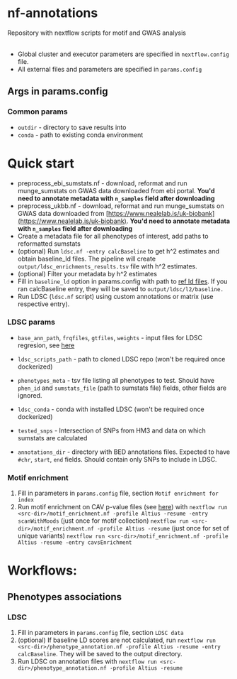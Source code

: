 # nf-annotations
Repository with nextflow scripts for motif and GWAS analysis<br><br>
- Global cluster and executor parameters are specified in ```nextflow.config``` file.
- All external files and parameters are specified in ```params.config```
## Args in params.config
### Common params
- `outdir` - directory to save results into
- `conda` - path to existing conda environment

# Quick start
- preprocess_ebi_sumstats.nf - download, reformat and run munge_sumstats on GWAS data downloaded from ebi portal. **You'd need to annotate metadata with `n_samples` field after downloading**
- preprocess_ukbb.nf - download, reformat and run munge_sumstats on GWAS data downloaded from [https://www.nealelab.is/uk-biobank](https://www.nealelab.is/uk-biobank). **You'd need to annotate metadata with `n_samples` field after downloading**
- Create a metadata file for all phenotypes of interest, add paths to reformatted sumstats
- (optional) Run `ldsc.nf -entry calcBaseline` to get h^2 estimates and obtain baseline_ld files. The pipeline will create `output/ldsc_enrichments_results.tsv` file with h^2 estimates.
- (optional) Filter your metadata by h^2 estimates
- Fill in `baseline_ld` option in params.config with path to [ref ld files](https://github.com/bulik/ldsc/wiki/Partitioned-Heritability#--ref-ld-chr). If you ran calcBaseline entry, they will be saved to `output/ldsc/l2/baseline.`
- Run LDSC (`ldsc.nf` script) using custom annotations or matrix (use respective entry).

### LDSC params
- `base_ann_path`, `frqfiles`, `gtfiles`, `weights` - input files for LDSC regresion, see [here](https://github.com/bulik/ldsc)
- `ldsc_scripts_path` - path to cloned LDSC repo (won't be required once dockerized)
- `phenotypes_meta` - tsv file listing all phenotypes to test. Should have `phen_id` and `sumstats_file` (path to sumstats file) fields, other fields are ignored.
- `ldsc_conda` - conda with installed LDSC (won't be required once dockerized)
- `tested_snps` - Intersection of SNPs from HM3 and data on which sumstats are calculated

- `annotations_dir` - directory with BED annotations files. Expected to have `#chr`, `start`, `end` fields. Should contain only SNPs to include in LDSC.

### Motif enrichment
1) Fill in parameters in ```params.config``` file, section ```Motif enrichment for index```
2) Run motif enrichment on CAV p-value files (see [here](https://github.com/wishabc/nf-babachi)) with 
```nextflow run <src-dir>/motif_enrichment.nf -profile Altius -resume -entry scanWithMoods``` (just once for motif collection)
```nextflow run <src-dir>/motif_enrichment.nf -profile Altius -resume``` (just once for set of unique variants)
```nextflow run <src-dir>/motif_enrichment.nf -profile Altius -resume -entry cavsEnrichment```

# Workflows:
## Phenotypes associations
### LDSC
1) Fill in parameters in ```params.config``` file, section ```LDSC data```
2) (optional) If baseline LD scores are not calculated, run ```nextflow run <src-dir>/phenotype_annotation.nf -profile Altius -resume -entry calcBaseline```. They will be saved to the output directory.
2) Run LDSC on annotation files with
```nextflow run <src-dir>/phenotype_annotation.nf -profile Altius -resume```
